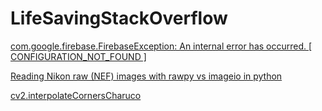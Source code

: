 # LifeSavingStackOverflow

[com.google.firebase.FirebaseException: An internal error has occurred. [ CONFIGURATION_NOT_FOUND ]](https://stackoverflow.com/questions/41124178/com-google-firebase-firebaseexception-an-internal-error-has-occurred-configu)

[Reading Nikon raw (NEF) images with rawpy vs imageio in python](https://stackoverflow.com/questions/60941891/reading-nikon-raw-nef-images-with-rawpy-vs-imageio-in-python)

[cv2.interpolateCornersCharuco](https://stackoverflow.com/questions/73829313/opencv-interpolatecornerscharuco-giving-bad-estimation-when-board-is-partially)
